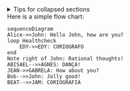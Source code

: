 <details>

<summary>Tips for collapsed sections</summary>

### You can add a header

You can add text within a collapsed section.

You can add an image or a code block, too.

```ruby
   puts "Hello World"
```

</details>
Here is a simple flow chart:

```mermaid
sequenceDiagram
Alice->>John: Hello John, how are you?
loop Healthcheck
    EDY->>EDY: CORIOGRAFO
end
Note right of John: Rational thoughts!
ABISAEL-->>AGNES: DANÇA!
JEAN->>GABRELA: How about you?
Bob-->>John: Jolly good!
BEAT-->>JAM: CORIOGRAFIA

```
